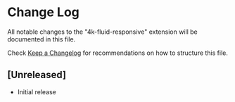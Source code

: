 # Change Log

All notable changes to the "4k-fluid-responsive" extension will be documented in this file.

Check [Keep a Changelog](http://keepachangelog.com/) for recommendations on how to structure this file.

## [Unreleased]

- Initial release